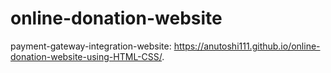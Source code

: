 # online-donation-website
payment-gateway-integration-website: https://anutoshi111.github.io/online-donation-website-using-HTML-CSS/.
  

